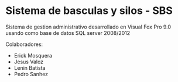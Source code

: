 # Sistema de basculas y silos - SBS
Sistema de gestion administrativo desarrollado en Visual Fox Pro 9.0 usando como base de datos SQL server 2008/2012

Colaboradores:
- Erick Mosquera
- Jesus Valoz
- Lenin Batista
- Pedro Sanhez
